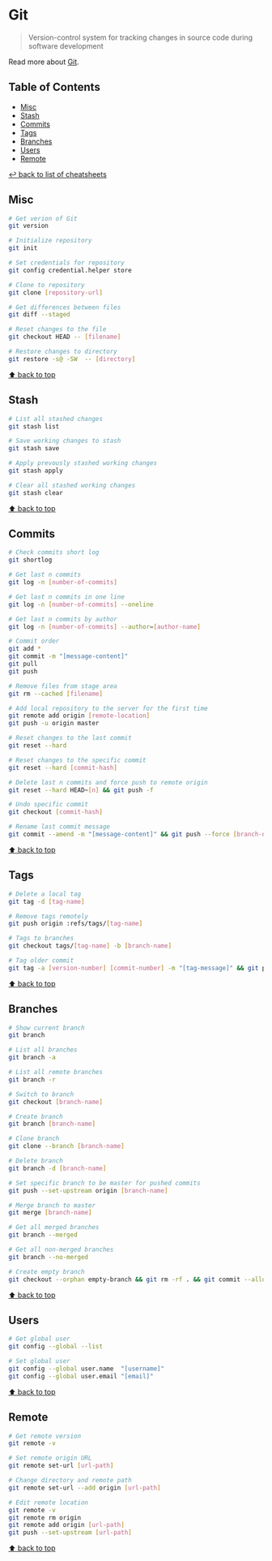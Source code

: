 # Git
> Version-control system for tracking changes in source code during software development

Read more about [Git](https://git-scm.com/).

## Table of Contents

* [Misc](#misc)
* [Stash](#stash)
* [Commits](#commits)
* [Tags](#tags)
* [Branches](#branches)
* [Users](#users)
* [Remote](#remote)

[↩ back to list of cheatsheets](README.md#list-of-cheatsheets)

## Misc

```bash
# Get verion of Git
git version

# Initialize repository
git init

# Set credentials for repository
git config credential.helper store

# Clone to repository
git clone [repository-url]

# Get differences between files
git diff --staged

# Reset changes to the file
git checkout HEAD -- [filename]

# Restore changes to directory
git restore -s@ -SW  -- [directory]
```

[⬆ back to top](#table-of-contents)

## Stash

```bash
# List all stashed changes
git stash list

# Save working changes to stash
git stash save

# Apply prevously stashed working changes
git stash apply

# Clear all stashed working changes
git stash clear
```

[⬆ back to top](#table-of-contents)

## Commits

```bash
# Check commits short log
git shortlog

# Get last n commits
git log -n [number-of-commits]

# Get last n commits in one line
git log -n [number-of-commits] --oneline

# Get last n commits by author
git log -n [number-of-commits] --author=[author-name]

# Commit order
git add *
git commit -m "[message-content]"
git pull
git push

# Remove files from stage area
git rm --cached [filename]

# Add local repository to the server for the first time
git remote add origin [remote-location]
git push -u origin master

# Reset changes to the last commit
git reset --hard

# Reset changes to the specific commit
git reset --hard [commit-hash]

# Delete last n commits and force push to remote origin
git reset --hard HEAD~[n] && git push -f

# Undo specific commit
git checkout [commit-hash]

# Rename last commit message
git commit --amend -m "[message-content]" && git push --force [branch-name]
```

[⬆ back to top](#table-of-contents)

## Tags

```bash
# Delete a local tag
git tag -d [tag-name]

# Remove tags remotely
git push origin :refs/tags/[tag-name]

# Tags to branches
git checkout tags/[tag-name] -b [branch-name]

# Tag older commit
git tag -a [version-number] [commit-number] -m "[tag-message]" && git push origin [version-number]
```

[⬆ back to top](#table-of-contents)

## Branches

```bash
# Show current branch
git branch

# List all branches
git branch -a

# List all remote branches
git branch -r

# Switch to branch
git checkout [branch-name]

# Create branch
git branch [branch-name]

# Clone branch
git clone --branch [branch-name]

# Delete branch
git branch -d [branch-name]

# Set specific branch to be master for pushed commits
git push --set-upstream origin [branch-name]

# Merge branch to master
git merge [branch-name]

# Get all merged branches
git branch --merged

# Get all non-merged branches
git branch --no-merged

# Create empty branch
git checkout --orphan empty-branch && git rm -rf . && git commit --allow-empty -m "Initial commit" && git push -u origin empty-branch
```

[⬆ back to top](#table-of-contents)

## Users

```bash
# Get global user
git config --global --list

# Set global user
git config --global user.name  "[username]"
git config --global user.email "[email]"
```

[⬆ back to top](#table-of-contents)

## Remote

```bash
# Get remote version
git remote -v

# Set remote origin URL
git remote set-url [url-path]

# Change directory and remote path
git remote set-url --add origin [url-path]

# Edit remote location
git remote -v
git remote rm origin
git remote add origin [url-path]
git push --set-upstream [url-path]
```

[⬆ back to top](#table-of-contents)
